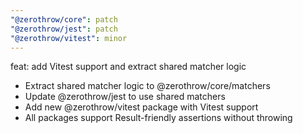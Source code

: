 ```yaml
---
"@zerothrow/core": patch
"@zerothrow/jest": patch
"@zerothrow/vitest": minor
---
```


feat: add Vitest support and extract shared matcher logic

- Extract shared matcher logic to @zerothrow/core/matchers
- Update @zerothrow/jest to use shared matchers
- Add new @zerothrow/vitest package with Vitest support
- All packages support Result-friendly assertions without throwing